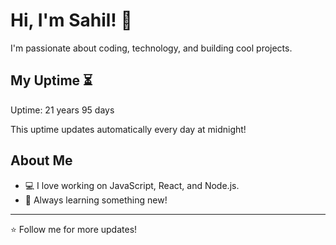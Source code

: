# Hi, I'm Sahil! 👋

I'm passionate about coding, technology, and building cool projects.

## My Uptime ⏳
Uptime: 21 years 95 days

This uptime updates automatically every day at midnight!

## About Me
- 💻 I love working on JavaScript, React, and Node.js.
- 🎯 Always learning something new!

---

⭐️ Follow me for more updates!
